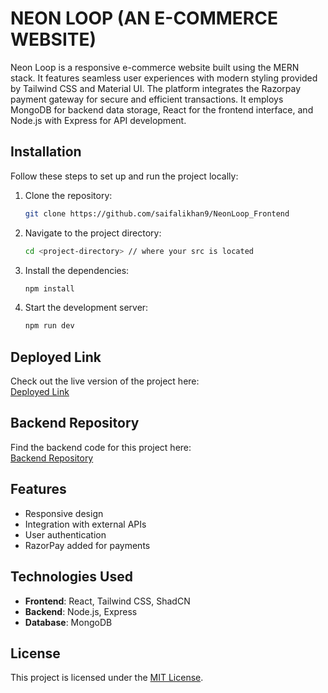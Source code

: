 # NEON LOOP (AN E-COMMERCE WEBSITE) 

Neon Loop is a responsive e-commerce website built using the MERN stack. It features seamless user experiences with modern styling provided by Tailwind CSS and Material UI. The platform integrates the Razorpay payment gateway for secure and efficient transactions. It employs MongoDB for backend data storage, React for the frontend interface, and Node.js with Express for API development.

## Installation

Follow these steps to set up and run the project locally:

1. Clone the repository:
   ```bash
   git clone https://github.com/saifalikhan9/NeonLoop_Frontend
   ```
2. Navigate to the project directory:
   ```bash
   cd <project-directory> // where your src is located 
   ```
3. Install the dependencies:
   ```bash
   npm install
   ```
4. Start the development server:
   ```bash
   npm run dev
   ```

## Deployed Link

Check out the live version of the project here:  
[Deployed Link](https://neonloop-frontend.onrender.com/)

## Backend Repository

Find the backend code for this project here:  
[Backend Repository](https://github.com/saifalikhan9/Neon_Backend)

## Features

  - Responsive design
  - Integration with external APIs
  - User authentication
  - RazorPay added for payments

## Technologies Used

- **Frontend**: React, Tailwind CSS, ShadCN
- **Backend**: Node.js, Express
- **Database**: MongoDB

## License

This project is licensed under the [MIT License](LICENSE).

